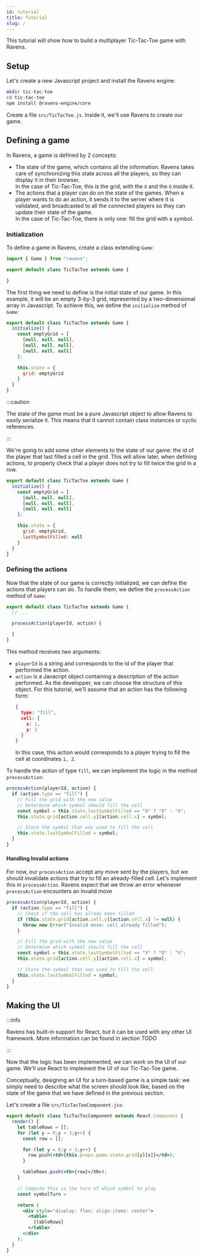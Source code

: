 ```yaml
---
id: tutorial
title: Tutorial
slug: /
---
```


This tutorial will show how to build a multiplayer Tic-Tac-Toe game with Ravens.

## Setup

Let's create a new Javascript project and install the Ravens engine:

```bash
mkdir tic-tac-toe
cd tic-tac-toe
npm install @ravens-engine/core
```

Create a file `src/TicTacToe.js`. Inside it, we'll use Ravens to create our game.

## Defining a game

In Ravens, a game is defined by 2 concepts:

* The state of the game, which contains all the information. Ravens takes care of synchronizing this state across all the players, so they can display it in their browser.  
  In the case of Tic-Tac-Toe, this is the grid, with the `X` and the `O` inside it.  
* The actions that a player can do on the state of the games. When a player wants to do an action, it sends it to the server where it is validated, and broadcasted to all the connected players so they can update their state of the game.     
  In the case of Tic-Tac-Toe, there is only one: fill the grid with a symbol.

### Initialization

To define a game in Ravens, create a class extending `Game`: 

```javascript
import { Game } from "ravens"; 

export default class TicTacToe extends Game {

}
```

The first thing we need to define is the initial state of our game. In this example, it will be an empty 3-by-3 grid, represented by a two-dimensional array in Javascript. To achieve this, we define the `initialize` method of `Game`:

```javascript
export default class TicTacToe extends Game {
  initialize() {
    const emptyGrid = [
      [null, null, null],
      [null, null, null],
      [null, null, null]
    ];

    this.state = {
      grid: emptyGrid
    }
  }
}
```

:::caution

The state of the game must be a pure Javascript object to allow Ravens to easily serialize it. This means that it cannot contain class instances or cyclic references.

:::

We're going to add some other elements to the state of our game: the id of the player that last filled a cell in the grid. This will allow later, when defining actions, to properly check that a player does not try to fill twice the grid in a row.

```javascript {11}
export default class TicTacToe extends Game {
  initialize() {
    const emptyGrid = [
      [null, null, null],
      [null, null, null],
      [null, null, null]
    ];

    this.state = {
      grid: emptyGrid,
      lastSymbolFilled: null
    }
  }
}
```

### Defining the actions

Now that the state of our game is correctly initialized, we can define the actions that players can do. To handle them, we define the `processAction` method of `Game`:

```javascript {4-6}
export default class TicTacToe extends Game {
  // ...

  processAction(playerId, action) {

  }
}
```

This method receives two arguments:

* `playerId` is a string and corresponds to the id of the player that performed the action.
* `action` is a Javacript object containing a description of the action performed. As the developper, we can choose the structure of this object. For this tutorial, we'll assume that an action has the following form:
  ```json
  {
    type: "fill",
    cell: {
      x: 1,
      y: 2
    }
  }
  ```
  In this case, this action would corresponds to a player trying to fill the cell at coordinates `1, 2`.

To handle the action of type `fill`, we can implement the logic in the method `processAction`:

```javascript
processAction(playerId, action) {
  if (action.type == "fill") {
    // Fill the grid with the new value
    // Determine which symbol should fill the cell
    const symbol = this.state.lastSymbolFilled == "X" ? "O" : "X";
    this.state.grid[action.cell.y][action.cell.x] = symbol;

    // Store the symbol that was used to fill the cell
    this.state.lastSymbolFilled = symbol;
  }
}
```

#### Handling Invalid actions

For now, our `processAction` accept any move sent by the players, but we should invalidate actions that try to fill an already-filled cell. Let's implement this in `processAction`. Ravens expect that we throw an error whenever `processAction` encounters an invalid move

```javascript {3-7}
processAction(playerId, action) {
  if (action.type == "fill") {
    // Check if the cell has alrady been filled
    if (this.state.grid[action.cell.y][action.cell.x] != null) {
      throw new Error("Invalid move: cell already filled");
    }

    // Fill the grid with the new value
    // Determine which symbol should fill the cell
    const symbol = this.state.lastSymbolFilled == "X" ? "O" : "X";
    this.state.grid[action.cell.y][action.cell.x] = symbol;

    // Store the symbol that was used to fill the cell
    this.state.lastSymbolFilled = symbol;
  }
}
```

## Making the UI

:::info

Ravens has built-in support for React, but it can be used with any other UI framework. More information can be found in section _TODO_

:::

Now that the logic has been implemented, we can work on the UI of our game. We'll use React to implement the UI of our Tic-Tac-Toe game.

Conceptually, designing an UI for a turn-based game is a simple task: we simply need to describe what the screen should look like, based on the state of the game that we have defined in the previous section.

Let's create a file `src/TicTacToeComponent.jsx`:

```jsx
export default class TicTacTocComponent extends React.Component {
  render() {
    let tableRows = [];
    for (let y = 0;y < 3;y++) {
      const row = [];

      for (let y = 0;y < 3;y++) {
        row.push(<td>{this.props.game.state.grid[y][x]}</td>);
      }

      tableRows.push(<th>{row}</th>);
    }

    // Compute this is the turn of which symbol to play
    const symbolTurn = 

    return (
      <div style="display: flex; align-items: center">
        <table>
          {tableRows}
        </table>
      </div>
    );
  }
}
```